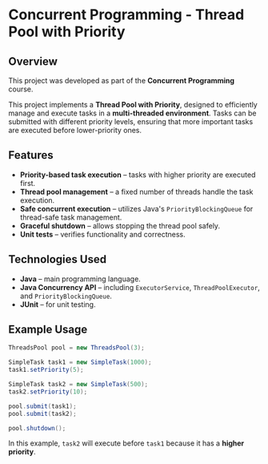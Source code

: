 # Concurrent Programming - Thread Pool with Priority

## Overview

This project was developed as part of the **Concurrent Programming** course.

This project implements a **Thread Pool with Priority**, designed to efficiently manage and execute tasks in a **multi-threaded environment**. Tasks can be submitted with different priority levels, ensuring that more important tasks are executed before lower-priority ones.

## Features

- **Priority-based task execution** – tasks with higher priority are executed first.
- **Thread pool management** – a fixed number of threads handle the task execution.
- **Safe concurrent execution** – utilizes Java's `PriorityBlockingQueue` for thread-safe task management.
- **Graceful shutdown** – allows stopping the thread pool safely.
- **Unit tests** – verifies functionality and correctness.

## Technologies Used

- **Java** – main programming language.
- **Java Concurrency API** – including `ExecutorService`, `ThreadPoolExecutor`, and `PriorityBlockingQueue`.
- **JUnit** – for unit testing.

## Example Usage

```java
ThreadsPool pool = new ThreadsPool(3);

SimpleTask task1 = new SimpleTask(1000);
task1.setPriority(5);

SimpleTask task2 = new SimpleTask(500);
task2.setPriority(10);

pool.submit(task1);
pool.submit(task2);

pool.shutdown();
```

In this example, `task2` will execute before `task1` because it has a **higher priority**.
